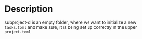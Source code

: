 # Description

subproject-d is an empty folder, where we want to initialize a new `tasks.toml`
and make sure, it is being set up correctly in the upper `project.toml`
